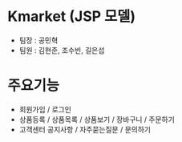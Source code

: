 # Kmarket (JSP 모델)
- 팀장 : 공민혁 
- 팀원 : 김현준, 조수빈, 길은섭
# 주요기능
- 회원가입 / 로그인
- 상품등록 / 상품목록 / 상품보기 / 장바구니 / 주문하기
- 고객센터 공지사항 / 자주묻는질문 / 문의하기
# 
